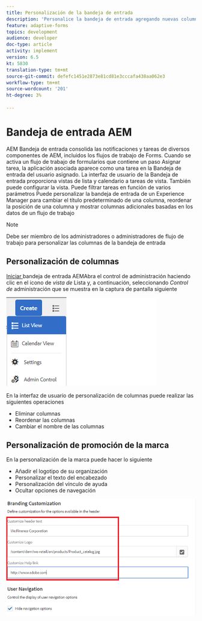 ```yaml
---
title: Personalización de la bandeja de entrada
description: 'Personalice la bandeja de entrada agregando nuevas columnas basadas en datos de flujo de trabajo '
feature: adaptive-forms
topics: development
audience: developer
doc-type: article
activity: implement
version: 6.5
kt: 5830
translation-type: tm+mt
source-git-commit: defefc1451e2873e81cd81e3cccafa438aa062e3
workflow-type: tm+mt
source-wordcount: '201'
ht-degree: 3%

---
```


# Bandeja de entrada AEM

AEM Bandeja de entrada consolida las notificaciones y tareas de diversos componentes de AEM, incluidos los flujos de trabajo de Forms. Cuando se activa un flujo de trabajo de formularios que contiene un paso Asignar tarea, la aplicación asociada aparece como una tarea en la Bandeja de entrada del usuario asignado.
La interfaz de usuario de la Bandeja de entrada proporciona vistas de lista y calendario a tareas de vista. También puede configurar la vista. Puede filtrar tareas en función de varios parámetros
Puede personalizar la bandeja de entrada de un Experience Manager para cambiar el título predeterminado de una columna, reordenar la posición de una columna y mostrar columnas adicionales basadas en los datos de un flujo de trabajo


>[!NOTE]
>
>Debe ser miembro de los administradores o administradores de flujo de trabajo para personalizar las columnas de la bandeja de entrada

## Personalización de columnas

[Iniciar ](http://localhost:4502/aem/inbox)
bandeja de entrada AEMAbra el control de administración haciendo clic en el icono de  _vista de_ Lista y, a continuación, seleccionando  _Control de_ administración que se muestra en la captura de pantalla siguiente

![admin-control](assets/open-customization.png)

En la interfaz de usuario de personalización de columnas puede realizar las siguientes operaciones

* Eliminar columnas
* Reordenar las columnas
* Cambiar el nombre de las columnas

## Personalización de promoción de la marca

En la personalización de la marca puede hacer lo siguiente

* Añadir el logotipo de su organización
* Personalizar el texto del encabezado
* Personalización del vínculo de ayuda
* Ocultar opciones de navegación

![marca de entrada](assets/branding-customization.PNG)
